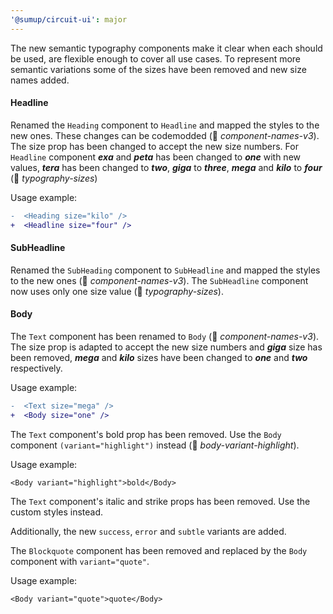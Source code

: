 ```yaml
---
'@sumup/circuit-ui': major
---
```


The new semantic typography components make it clear when each should be used, are flexible enough to cover all use cases. To represent more semantic variations some of the sizes have been removed and new size names added.

#### Headline

Renamed the `Heading` component to `Headline` and mapped the styles to the new ones. These changes can be codemodded (🤖 _component-names-v3_).
The size prop has been changed to accept the new size numbers. For `Headline` component **_exa_** and **_peta_** has been changed to **_one_** with new values, **_tera_** has been changed to **_two_**, **_giga_** to **_three_**, **_mega_** and **_kilo_** to **_four_** (🤖 _typography-sizes_)

Usage example:

```diff
-  <Heading size="kilo" />
+  <Headline size="four" />
```

#### SubHeadline

Renamed the `SubHeading` component to `SubHeadline` and mapped the styles to the new ones (🤖 _component-names-v3_). The `SubHeadline` component now uses only one size value (🤖 _typography-sizes_).

#### Body

The `Text` component has been renamed to `Body` (🤖 _component-names-v3_). The size prop is adapted to accept the new size numbers and **_giga_** size has been removed, **_mega_** and **_kilo_** sizes have been changed to **_one_** and **_two_** respectively.

Usage example:

```diff
-  <Text size="mega" />
+  <Body size="one" />
```

The `Text` component's bold prop has been removed. Use the `Body` component `(variant="highlight")` instead (🤖 _body-variant-highlight_).

Usage example:

`<Body variant="highlight">bold</Body>`

The `Text` component's italic and strike props has been removed. Use the custom styles instead.

Additionally, the new `success`, `error` and `subtle` variants are added.

The `Blockquote` component has been removed and replaced by the `Body` component with `variant="quote"`.

Usage example:

`<Body variant="quote">quote</Body>`
